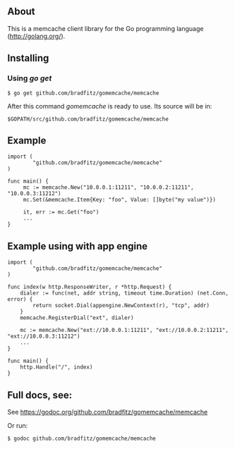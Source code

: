 ## About

This is a memcache client library for the Go programming language
(http://golang.org/).

## Installing

### Using *go get*

    $ go get github.com/bradfitz/gomemcache/memcache

After this command *gomemcache* is ready to use. Its source will be in:

    $GOPATH/src/github.com/bradfitz/gomemcache/memcache

## Example

    import (
            "github.com/bradfitz/gomemcache/memcache"
    )

    func main() {
         mc := memcache.New("10.0.0.1:11211", "10.0.0.2:11211", "10.0.0.3:11212")
         mc.Set(&memcache.Item{Key: "foo", Value: []byte("my value")})

         it, err := mc.Get("foo")
         ...
    }


## Example using with app engine

    import (
            "github.com/bradfitz/gomemcache/memcache"
    )

    func index(w http.ResponseWriter, r *http.Request) {
        dialer := func(net, addr string, timeout time.Duration) (net.Conn, error) {
		    return socket.Dial(appengine.NewContext(r), "tcp", addr)
		}
        memcache.RegisterDial("ext", dialer)

        mc := memcache.New("ext://10.0.0.1:11211", "ext://10.0.0.2:11211", "ext://10.0.0.3:11212")
        ...
    }

    func main() {
        http.Handle("/", index)
    }

## Full docs, see:

See https://godoc.org/github.com/bradfitz/gomemcache/memcache

Or run:

    $ godoc github.com/bradfitz/gomemcache/memcache

